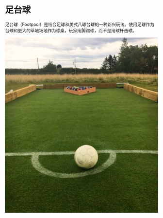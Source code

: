 # 足台球

足台球（Footpool）是结合足球和美式八球台球的一种新兴玩法。使用足球作为台球和更大的草地场地作为球桌，玩家用脚踢球，而不是用球杆击球。

![](../img/footpool.jpg)